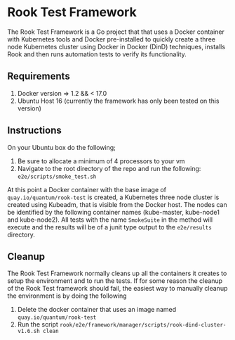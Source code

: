 # Rook Test Framework
 
The Rook Test Framework is a Go project that that uses a Docker container with Kubernetes
tools and Docker pre-installed to quickly create a three node Kubernetes cluster using Docker in 
Docker (DinD) techniques, installs Rook and then runs automation tests to verify its functionality.
 
## Requirements

1. Docker version => 1.2 && < 17.0
2. Ubuntu Host 16 (currently the framework has only been tested on this version)
 
## Instructions 

On your Ubuntu box do the following;
1.   Be sure to allocate a minimum of 4 processors to your vm
2.   Navigate to the root directory of the repo and run the following:
         ```e2e/scripts/smoke_test.sh```

At this point a Docker container with the base image of ```quay.io/quantum/rook-test``` is created, a
Kubernetes three node cluster is created using Kubeadm, that is visible from the Docker host. The 
nodes can be identified by the following container names (kube-master, kube-node1 and kube-node2).
All tests with the name `SmokeSuite` in the method will execute and the results will be of a junit
type output to the `e2e/results` directory.

## Cleanup

The Rook Test Framework normally cleans up all the containers it creates to setup the environment
and to run the tests. If for some reason the cleanup of the Rook Test framework should fail, the easiest way to manually
cleanup the environment is by doing the following

1. Delete the docker container that uses an image named `quay.io/quantum/rook-test`
2. Run the script ```rook/e2e/framework/manager/scripts/rook-dind-cluster-v1.6.sh clean```